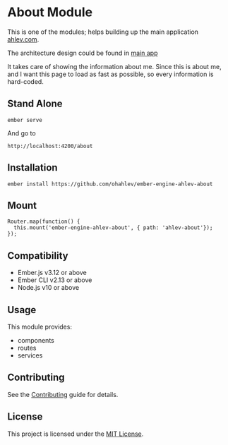 About Module
==============================================================================

This is one of the modules; helps building up the main application [ahlev.com](https://ahlev.com).

The architecture design could be found in [main app](https://github.com/ohahlev/ember-ahlev-app)

It takes care of showing the information about me. Since this is about me, and I want this page to load as fast as possible, so every information is hard-coded.


Stand Alone
------------------------------------------------------------------------------
```
ember serve
```

And go to 
```
http://localhost:4200/about
```

Installation
------------------------------------------------------------------------------

```
ember install https://github.com/ohahlev/ember-engine-ahlev-about
```

Mount
------------------------------------------------------------------------------
```
Router.map(function() {
  this.mount('ember-engine-ahlev-about', { path: 'ahlev-about'});
});
```

Compatibility
------------------------------------------------------------------------------

* Ember.js v3.12 or above
* Ember CLI v2.13 or above
* Node.js v10 or above


Usage
------------------------------------------------------------------------------

This module provides:
* components
* routes
* services


Contributing
------------------------------------------------------------------------------

See the [Contributing](CONTRIBUTING.md) guide for details.


License
------------------------------------------------------------------------------

This project is licensed under the [MIT License](LICENSE.md).
